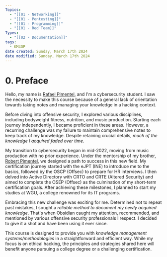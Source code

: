 ```yaml
---
Topics:
  - "[[01 - Networking]]"
  - "[[01 - Pentesting]]"
  - "[[01 - Programming]]"
  - "[[01 - Red Team]]"
Types:
  - "[[02 - Documentation]]"
tags:
  - KM4OP
date created: Sunday, March 17th 2024
date modified: Sunday, March 17th 2024
---
```


# 0. Preface

Hello, my name is [Rafael Pimentel](https://www.linkedin.com/in/rafa-pimentel/), and I'm a cybersecurity student. I saw the necessity to make this course because of a general lack of orientation towards taking notes and managing your knowledge in a hacking context.

Before diving into offensive security, I explored various disciplines, including bodyweight fitness, nutrition, and music production. Starting each journey independently, I became proficient in these areas. However, a recurring challenge was my failure to maintain comprehensive notes to keep track of my knowledge. Despite retaining crucial details, *much of the knowledge I acquired faded over time*.

My transition to cybersecurity began in mid-2022, moving from music production with no prior experience. Under the mentorship of my brother, [Robert Pimentel](https://www.linkedin.com/in/pimentelrobert1), we designed a path to success in this new field. My certification journey started with the eJPT (INE) to introduce me to the basics, followed by the OSCP (Offsec) to prepare for HR interviews. I then delved into Active Directory with CRTO and CRTE (Altered Security) and aimed to complete the OSEP (Offsec) as the culmination of my short-term certification goals. After achieving these milestones, I planned to start my studies at WGU, a college renowned for its IT programs.

Embracing this new challenge was exciting for me. Determined not to repeat past mistakes, I sought a *reliable method to document my newly acquired knowledge*. That's when Obsidian caught my attention, recommended, and mentioned by various offensive security professionals I respect. I decided to give it a shot and have been using it ever since.

This course is designed to provide you with *knowledge management systems/methodologies* in a straightforward and efficient way. While my focus is on ethical hacking, the principles and strategies shared here will benefit anyone pursuing a college degree or a challenging certification.